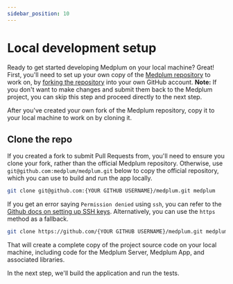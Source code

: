 ```yaml
---
sidebar_position: 10
---
```


# Local development setup

Ready to get started developing Medplum on your local machine? Great! First, you'll need to set up your own copy of the
[Medplum repository](http://github.com/medplum/medplum) to work on, by [forking the repository](https://docs.github.com/en/get-started/quickstart/fork-a-repo)
into your own GitHub account. **Note:** If you don't want to make changes and submit them back to the Medplum project,
you can skip this step and proceed directly to the next step.

After you've created your own fork of the Medplum repository, copy it to your local machine to work on by cloning it.

## Clone the repo

If you created a fork to submit Pull Requests from, you'll need to ensure you clone your fork, rather than the official
Medplum repository. Otherwise, use `git@github.com:medplum/medplum.git` below to copy the official repository, which
you can use to build and run the app locally.

```bash
git clone git@github.com:{YOUR GITHUB USERNAME}/medplum.git medplum
```

If you get an error saying `Permission denied` using `ssh`, you can refer to the [Github docs on setting up SSH keys](https://help.github.com/articles/error-permission-denied-publickey/).
Alternatively, you can use the `https` method as a fallback.

```sh
git clone https://github.com/{YOUR GITHUB USERNAME}/medplum.git medplum
```

That will create a complete copy of the project source code on your local machine, including code for the Medplum Server, Medplum App, and associated libraries.

In the next step, we'll build the application and run the tests.

